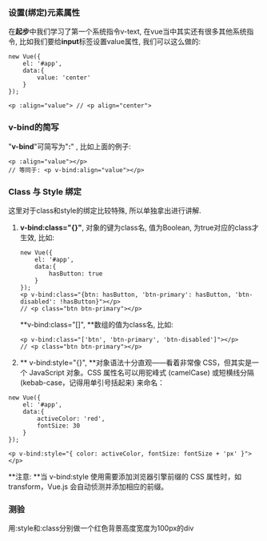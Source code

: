 ### 设置\(绑定\)元素属性

在**起步**中我们学习了第一个系统指令v-text, 在vue当中其实还有很多其他系统指令, 比如我们要给**input**标签设置value属性, 我们可以这么做的:

```
new Vue({
    el: '#app',
    data:{
        value: 'center'
    }
});

<p :align="value"> // <p align="center">
```

### v-bind的简写

"**v-bind**"可简写为"**:**" , 比如上面的例子: 

```vue
<p :align="value"></p>
// 等同于: <p v-bind:align="value"></p>
```

### Class 与 Style 绑定

这里对于class和style的绑定比较特殊, 所以单独拿出进行讲解.

1. **v-bind:class="{}"**, 对象的键为class名, 值为Boolean, 为true对应的class才生效,  比如:

   ```
   new Vue({
       el: '#app',
       data:{
           hasButton: true
       }
   });
   <p v-bind:class="{btn: hasButton, 'btn-primary': hasButton, 'btn-disabled': !hasButton}"></p>
   // <p class="btn btn-primary"></p>
   ```

   **v-bind:class="\[\]", **数组的值为class名, 比如:

   ```
   <p v-bind:class="['btn', 'btn-primary', 'btn-disabled']"></p>
   // <p class="btn btn-primary"></p>
   ```

2. ** v-bind:style="{}",  **对象语法十分直观——看着非常像 CSS，但其实是一个 JavaScript 对象。CSS 属性名可以用驼峰式 \(camelCase\) 或短横线分隔 \(kebab-case，记得用单引号括起来\) 来命名：

```
new Vue({
    el: '#app',
    data:{
        activeColor: 'red',
        fontSize: 30
    }
});

<p v-bind:style="{ color: activeColor, fontSize: fontSize + 'px' }"></p>
```

**注意: **当 v-bind:style 使用需要添加浏览器引擎前缀的 CSS 属性时，如 transform，Vue.js 会自动侦测并添加相应的前缀。

### 测验

用:style和:class分别做一个红色背景高度宽度为100px的div

